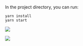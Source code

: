 
In the project directory, you can run:

    yarn install
    yarn start



![](https://sun9-67.userapi.com/impg/p4QhlMzbY3tfi4-9bsVts5fPsfZPEzmsUouEkA/4vSQEJ9_YbQ.jpg?size=287x595&quality=96&sign=bbce05ed8d098e971263b1cd18d3025e&type=album)

![](https://sun9-78.userapi.com/impg/weVRKILZQ3CGmfyXutIEJGaRCw4m_d-QcuOn_g/ul5S3weh5_U.jpg?size=291x316&quality=96&sign=d6f274fda85abf4cf62d8e268cfe2855&type=album)




